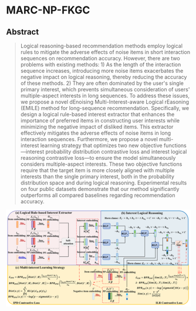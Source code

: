 # MARC-NP-FKGC
## Abstract
> Logical reasoning-based recommendation methods employ logical rules to mitigate the adverse effects of noise items in short interaction sequences on recommendation accuracy. However, there are two problems with existing methods: 1) As the length of the interaction sequence increases, introducing more noise items exacerbates the negative impact on logical reasoning, thereby reducing the accuracy of these methods. 2) They are often dominated by the user's single primary interest, which prevents simultaneous consideration of users' multiple-aspect interests in long sequences. To address these issues, we propose a novel dEnoising Multi-Interest-aware Logical rEasoning (EMILE) method for long-sequence recommendation. Specifically, we design a logical rule-based interest extractor that enhances the importance of preferred items in constructing user interests while minimizing the negative impact of disliked items. This extractor effectively mitigates the adverse effects of noise items in long interaction sequences. Furthermore, we propose a novel multi-interest learning strategy that optimizes two new objective functions—interest probability distribution contrastive loss and interest logical reasoning contrastive loss—to ensure the model simultaneously considers multiple-aspect interests. These two objective functions require that the target item is more closely aligned with multiple interests than the single primary interest, both in the probability distribution space and during logical reasoning. Experimental results on four public datasets demonstrate that our method significantly outperforms all compared baselines regarding recommendation accuracy.

<center>
<img src="./EMILE.png" alt="EMILE" width="1000"/>
</center>
